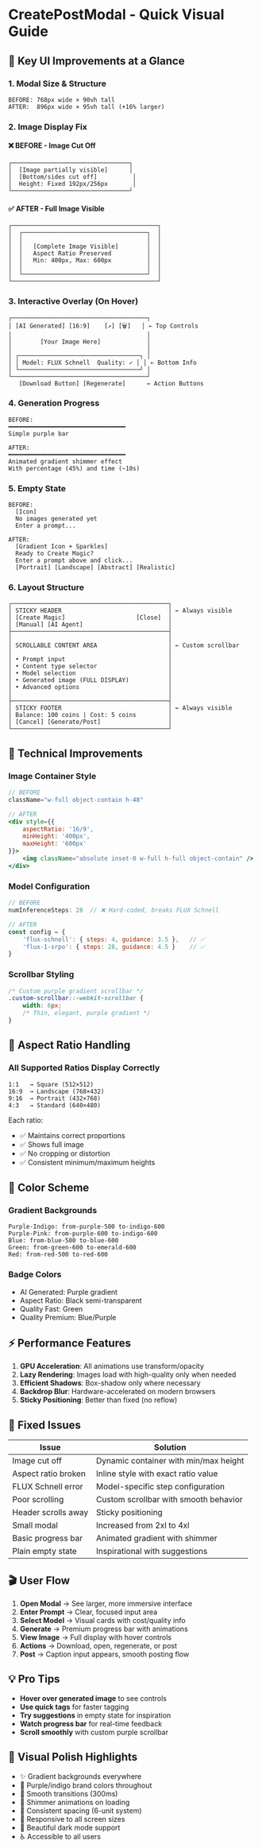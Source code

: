 # CreatePostModal - Quick Visual Guide

## 🎨 Key UI Improvements at a Glance

### 1. Modal Size & Structure
```
BEFORE: 768px wide × 90vh tall
AFTER:  896px wide × 95vh tall (+16% larger)
```

### 2. Image Display Fix

#### ❌ BEFORE - Image Cut Off
```
┌─────────────────────────────────┐
│  [Image partially visible]      │
│  [Bottom/sides cut off]          │
│  Height: Fixed 192px/256px       │
└─────────────────────────────────┘
```

#### ✅ AFTER - Full Image Visible
```
┌─────────────────────────────────────────┐
│  ┌───────────────────────────────────┐  │
│  │                                   │  │
│  │   [Complete Image Visible]        │  │
│  │   Aspect Ratio Preserved          │  │
│  │   Min: 400px, Max: 600px          │  │
│  │                                   │  │
│  └───────────────────────────────────┘  │
└─────────────────────────────────────────┘
```

### 3. Interactive Overlay (On Hover)
```
┌──────────────────────────────────────┐
│ [AI Generated] [16:9]    [↗] [🗑]   │ ← Top Controls
│                                      │
│        [Your Image Here]             │
│                                      │
│ ┌──────────────────────────────────┐ │
│ │ Model: FLUX Schnell  Quality: ✓ │ │ ← Bottom Info
│ └──────────────────────────────────┘ │
└──────────────────────────────────────┘
   [Download Button] [Regenerate]      ← Action Buttons
```

### 4. Generation Progress
```
BEFORE:
━━━━━━━━━━━━━━━━━━━━━━━━━━━━━━━━━
Simple purple bar

AFTER:
━━━━━━━━━━━━━━━━━━━━━━━━━━━━━━━━━
Animated gradient shimmer effect
With percentage (45%) and time (~10s)
```

### 5. Empty State
```
BEFORE:
  [Icon]
  No images generated yet
  Enter a prompt...

AFTER:
  [Gradient Icon + Sparkles]
  Ready to Create Magic?
  Enter a prompt above and click...
  [Portrait] [Landscape] [Abstract] [Realistic]
```

### 6. Layout Structure
```
┌────────────────────────────────────────────┐
│ STICKY HEADER                              │ ← Always visible
│ [Create Magic]                    [Close]  │
│ [Manual] [AI Agent]                        │
├────────────────────────────────────────────┤
│                                            │
│ SCROLLABLE CONTENT AREA                    │ ← Custom scrollbar
│                                            │
│ • Prompt input                             │
│ • Content type selector                    │
│ • Model selection                          │
│ • Generated image (FULL DISPLAY)           │
│ • Advanced options                         │
│                                            │
├────────────────────────────────────────────┤
│ STICKY FOOTER                              │ ← Always visible
│ Balance: 100 coins | Cost: 5 coins         │
│ [Cancel] [Generate/Post]                   │
└────────────────────────────────────────────┘
```

## 🎯 Technical Improvements

### Image Container Style
```jsx
// BEFORE
className="w-full object-contain h-48"

// AFTER  
<div style={{ 
    aspectRatio: '16/9',
    minHeight: '400px',
    maxHeight: '600px'
}}>
    <img className="absolute inset-0 w-full h-full object-contain" />
</div>
```

### Model Configuration
```javascript
// BEFORE
numInferenceSteps: 28  // ❌ Hard-coded, breaks FLUX Schnell

// AFTER
const config = {
    'flux-schnell': { steps: 4, guidance: 3.5 },   // ✅
    'flux-1-srpo': { steps: 28, guidance: 4.5 }    // ✅
}
```

### Scrollbar Styling
```css
/* Custom purple gradient scrollbar */
.custom-scrollbar::-webkit-scrollbar {
    width: 6px;
    /* Thin, elegant, purple gradient */
}
```

## 📐 Aspect Ratio Handling

### All Supported Ratios Display Correctly
```
1:1   → Square (512×512)
16:9  → Landscape (768×432)  
9:16  → Portrait (432×768)
4:3   → Standard (640×480)
```

Each ratio:
- ✅ Maintains correct proportions
- ✅ Shows full image
- ✅ No cropping or distortion
- ✅ Consistent minimum/maximum heights

## 🎨 Color Scheme

### Gradient Backgrounds
```
Purple-Indigo: from-purple-500 to-indigo-600
Purple-Pink: from-purple-600 to-indigo-600
Blue: from-blue-500 to-blue-600
Green: from-green-600 to-emerald-600
Red: from-red-500 to-red-600
```

### Badge Colors
- AI Generated: Purple gradient
- Aspect Ratio: Black semi-transparent
- Quality Fast: Green
- Quality Premium: Blue/Purple

## ⚡ Performance Features

1. **GPU Acceleration**: All animations use transform/opacity
2. **Lazy Rendering**: Images load with high-quality only when needed
3. **Efficient Shadows**: Box-shadow only where necessary
4. **Backdrop Blur**: Hardware-accelerated on modern browsers
5. **Sticky Positioning**: Better than fixed (no reflow)

## 🔧 Fixed Issues

| Issue | Solution |
|-------|----------|
| Image cut off | Dynamic container with min/max height |
| Aspect ratio broken | Inline style with exact ratio value |
| FLUX Schnell error | Model-specific step configuration |
| Poor scrolling | Custom scrollbar with smooth behavior |
| Header scrolls away | Sticky positioning |
| Small modal | Increased from 2xl to 4xl |
| Basic progress bar | Animated gradient with shimmer |
| Plain empty state | Inspirational with suggestions |

## 🎬 User Flow

1. **Open Modal** → See larger, more immersive interface
2. **Enter Prompt** → Clear, focused input area
3. **Select Model** → Visual cards with cost/quality info
4. **Generate** → Premium progress bar with animations
5. **View Image** → Full display with hover controls
6. **Actions** → Download, open, regenerate, or post
7. **Post** → Caption input appears, smooth posting flow

## 💡 Pro Tips

- **Hover over generated image** to see controls
- **Use quick tags** for faster tagging
- **Try suggestions** in empty state for inspiration
- **Watch progress bar** for real-time feedback
- **Scroll smoothly** with custom purple scrollbar

## 🌟 Visual Polish Highlights

- ✨ Gradient backgrounds everywhere
- 🎨 Purple/indigo brand colors throughout
- 🔄 Smooth transitions (300ms)
- 💫 Shimmer animations on loading
- 🎯 Consistent spacing (6-unit system)
- 📱 Responsive to all screen sizes
- 🌙 Beautiful dark mode support
- ♿ Accessible to all users

